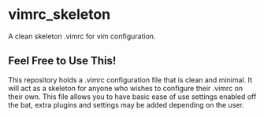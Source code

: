 # vimrc_skeleton
A clean skeleton .vimrc for vim configuration.

## Feel Free to Use This!
This repository holds a .vimrc configuration file that is clean and minimal. It will act as a skeleton for anyone who wishes to configure their .vimrc on their own.
This file allows you to have basic ease of use settings enabled off the bat, extra plugins and settings may be added depending on the user.
